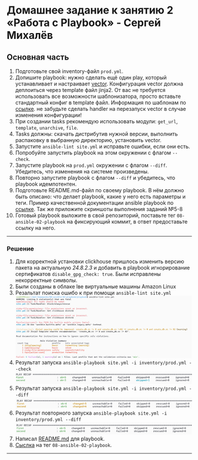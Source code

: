 # Домашнее задание к занятию 2 «Работа с Playbook» - Сергей Михалёв


## Основная часть

1. Подготовьте свой inventory-файл `prod.yml`.
2. Допишите playbook: нужно сделать ещё один play, который устанавливает и настраивает [vector](https://vector.dev). Конфигурация vector должна деплоиться через template файл jinja2. От вас не требуется использовать все возможности шаблонизатора, просто вставьте стандартный конфиг в template файл. Информация по шаблонам по [ссылке](https://www.dmosk.ru/instruktions.php?object=ansible-nginx-install). не забудьте сделать handler на перезапуск vector в случае изменения конфигурации!
3. При создании tasks рекомендую использовать модули: `get_url`, `template`, `unarchive`, `file`.
4. Tasks должны: скачать дистрибутив нужной версии, выполнить распаковку в выбранную директорию, установить vector.
5. Запустите `ansible-lint site.yml` и исправьте ошибки, если они есть.
6. Попробуйте запустить playbook на этом окружении с флагом `--check`.
7. Запустите playbook на `prod.yml` окружении с флагом `--diff`. Убедитесь, что изменения на системе произведены.
8. Повторно запустите playbook с флагом `--diff` и убедитесь, что playbook идемпотентен.
9. Подготовьте README.md-файл по своему playbook. В нём должно быть описано: что делает playbook, какие у него есть параметры и теги. Пример качественной документации ansible playbook по [ссылке](https://github.com/opensearch-project/ansible-playbook). Так же приложите скриншоты выполнения заданий №5-8
10. Готовый playbook выложите в свой репозиторий, поставьте тег `08-ansible-02-playbook` на фиксирующий коммит, в ответ предоставьте ссылку на него.

---

### Решение

1. Для корректной установки clickhouse пришлось изменить версию пакета на актуальную *24.8.2.3* и добавить в playbook игнорирование сертификатов ```disable_gpg_check: true```. Были исправлены некорректные символы.
2. Были созданы в облаке lве виртуальные машины Amazon Linux
3. Резальтат поиска ошибо к при помощи `ansible-lint site.yml`
     <img src="images/Task_5_1.png" alt="Task_5_1.png" width="700" height="auto">
4. Результат запуска `ansible-playbook site.yml -i inventory/prod.yml --check`
   <img src="images/Task_6_1.png" alt="Task_6_1.png" width="700" height="auto">
6. Результат запуска `ansible-playbook site.yml -i inventory/prod.yml --diff`
   <img src="images/Task_7_1.png" alt="Task_7_1.png" width="700" height="auto">
6. Результат повторного запуска `ansible-playbook site.yml -i inventory/prod.yml --diff`
   <img src="images/Task_8_1.png" alt="Task_8_1.png" width="700" height="auto">
7. Написал [README.md](https://github.com/sergeMMikh/hw_ansible_playbooks/blob/main/playbook/README.md) для playbook.
7. [Сыслка](https://github.com/sergeMMikh/hw_ansible_playbooks/releases/tag/08-ansible-02-playbook) на тег `08-ansible-02-playbook`.
---
